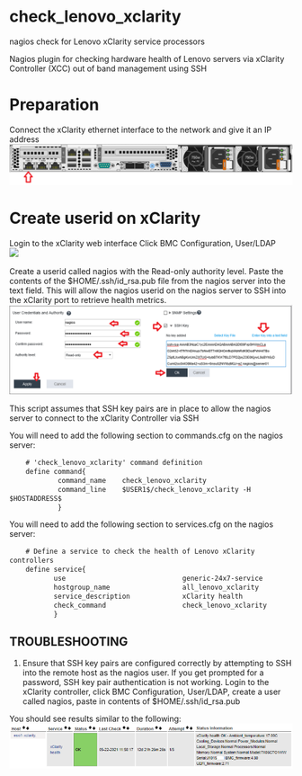 # check_lenovo_xclarity
nagios check for Lenovo xClarity service processors

Nagios plugin for checking hardware health of Lenovo servers via xClarity Controller (XCC) out of band management using SSH

# Preparation
Connect the xClarity ethernet interface to the network and give it an IP address
<br><img src=images/xclarity_interface.png>

# Create userid on xClarity 
Login to the xClarity web interface
Click BMC Configuration, User/LDAP
<br><img src=xclarity_bmc.png>

Create a userid called nagios with the Read-only authority level.
Paste the contents of the $HOME/.ssh/id_rsa.pub file from the nagios server into the text field.  This will allow the nagios userid on the nagios server to SSH into the xClarity port to retrieve health metrics.
<br><img src=images/xclarity_sshkey.png>


This script assumes that SSH key pairs are in place to allow the nagios server to connect to the xClarity Controller via SSH

You will need to add the following section to commands.cfg on the nagios server:
```
    # 'check_lenovo_xclarity' command definition
    define command{
            command_name    check_lenovo_xclarity
            command_line    $USER1$/check_lenovo_xclarity -H $HOSTADDRESS$
            }
 ```
 
 
You will need to add the following section to services.cfg on the nagios server:
```
    # Define a service to check the health of Lenovo xClarity controllers
    define service{
           use                             generic-24x7-service
           hostgroup_name                  all_lenovo_xclarity
           service_description             xClarity health
           check_command                   check_lenovo_xclarity
           }
```

TROUBLESHOOTING
---------------
1) Ensure that SSH key pairs are configured correctly by attempting to SSH into the remote host as the nagios user.
   If you get prompted for a password, SSH key pair authentication is not working.
   Login to the xClarity controller, click BMC Configuration, User/LDAP, create a user called nagios, paste in contents of $HOME/.ssh/id_rsa.pub 


You should see results similar to the following:
<img src=images/check_lenovo_xclarity.png>
